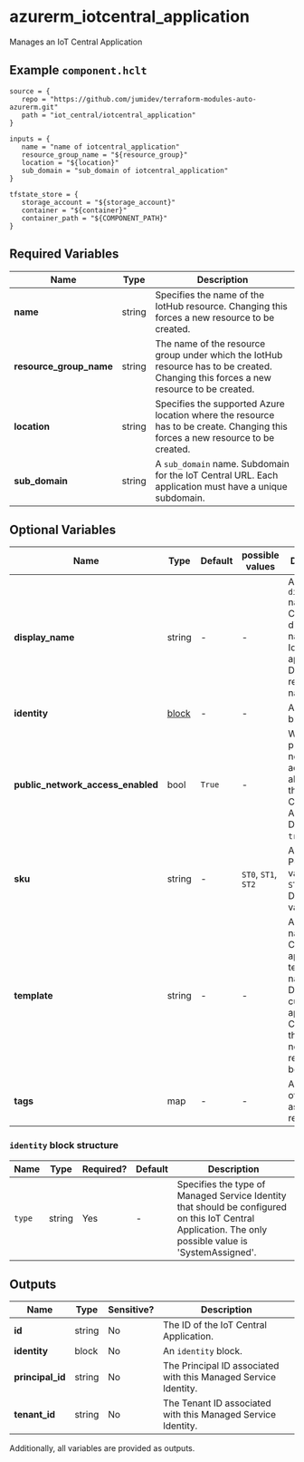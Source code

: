 # azurerm_iotcentral_application

Manages an IoT Central Application

## Example `component.hclt`

```hcl
source = {
   repo = "https://github.com/jumidev/terraform-modules-auto-azurerm.git" 
   path = "iot_central/iotcentral_application" 
}

inputs = {
   name = "name of iotcentral_application" 
   resource_group_name = "${resource_group}" 
   location = "${location}" 
   sub_domain = "sub_domain of iotcentral_application" 
}

tfstate_store = {
   storage_account = "${storage_account}" 
   container = "${container}" 
   container_path = "${COMPONENT_PATH}" 
}

```

## Required Variables

| Name | Type |  Description |
| ---- | --------- |  ----------- |
| **name** | string |  Specifies the name of the IotHub resource. Changing this forces a new resource to be created. | 
| **resource_group_name** | string |  The name of the resource group under which the IotHub resource has to be created. Changing this forces a new resource to be created. | 
| **location** | string |  Specifies the supported Azure location where the resource has to be create. Changing this forces a new resource to be created. | 
| **sub_domain** | string |  A `sub_domain` name. Subdomain for the IoT Central URL. Each application must have a unique subdomain. | 

## Optional Variables

| Name | Type |  Default  |  possible values |  Description |
| ---- | --------- |  ----------- | ----------- | ----------- |
| **display_name** | string |  -  |  -  |  A `display_name` name. Custom display name for the IoT Central application. Default is resource name. | 
| **identity** | [block](#identity-block-structure) |  -  |  -  |  An `identity` block. | 
| **public_network_access_enabled** | bool |  `True`  |  -  |  Whether public network access is allowed for the IoT Central Application. Defaults to `true`. | 
| **sku** | string |  -  |  `ST0`, `ST1`, `ST2`  |  A `sku` name. Possible values is `ST0`, `ST1`, `ST2`, Default value is `ST1` | 
| **template** | string |  -  |  -  |  A `template` name. IoT Central application template name. Default is a custom application. Changing this forces a new resource to be created. | 
| **tags** | map |  -  |  -  |  A mapping of tags to assign to the resource. | 

### `identity` block structure

| Name | Type | Required? | Default | Description |
| ---- | ---- | --------- | ------- | ----------- |
| `type` | string | Yes | - | Specifies the type of Managed Service Identity that should be configured on this IoT Central Application. The only possible value is 'SystemAssigned'. |



## Outputs

| Name | Type | Sensitive? | Description |
| ---- | ---- | --------- | --------- |
| **id** | string | No  | The ID of the IoT Central Application. | 
| **identity** | block | No  | An `identity` block. | 
| **principal_id** | string | No  | The Principal ID associated with this Managed Service Identity. | 
| **tenant_id** | string | No  | The Tenant ID associated with this Managed Service Identity. | 

Additionally, all variables are provided as outputs.
